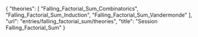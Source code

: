 {
    "theories": [
        "Falling_Factorial_Sum_Combinatorics",
        "Falling_Factorial_Sum_Induction",
        "Falling_Factorial_Sum_Vandermonde"
    ],
    "url": "entries/falling_factorial_sum/theories",
    "title": "Session Falling_Factorial_Sum"
}